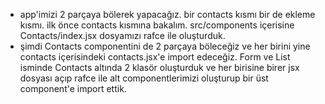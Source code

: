 - app'imizi 2 parçaya bölerek yapacağız. bir contacts kısmı bir de ekleme kısmı. ilk önce contacts kısmına bakalım. src/components içerisine Contacts/index.jsx dosyamızı rafce ile oluşturduk.
- şimdi Contacts componentini de 2 parçaya böleceğiz ve her birini yine contacts içerisindeki contacts.jsx'e import edeceğiz. Form ve List isminde Contacts altında 2 klasör oluşturduk ve her birisine birer jsx dosyası açıp rafce ile alt componentlerimizi oluşturup bir üst component'e import ettik.